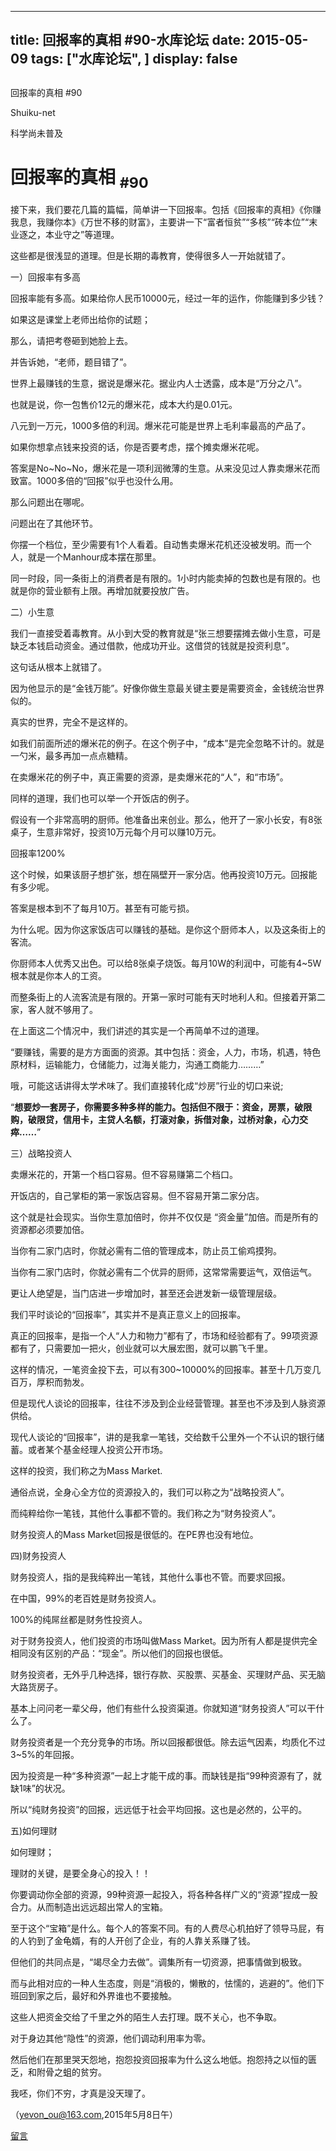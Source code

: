 
---
title:  回报率的真相 #90-水库论坛
date: 2015-05-09
tags: ["水库论坛", ]
display: false
---


## 



回报率的真相 #90




Shuiku-net




科学尚未普及


# 回报率的真相 <sub>#90</sub>

 

接下来，我们要花几篇的篇幅，简单讲一下回报率。包括《回报率的真相》《你赚我息，我赚你本》《万世不移的财富》，主要讲一下“富者恒贫”“多核”“砖本位”“末业逐之，本业守之”等道理。

 

这些都是很浅显的道理。但是长期的毒教育，使得很多人一开始就错了。

 

 

一）回报率有多高

 

回报率能有多高。如果给你人民币10000元，经过一年的运作，你能赚到多少钱？

如果这是课堂上老师出给你的试题；

那么，请把考卷砸到她脸上去。

并告诉她，“老师，题目错了”。

 

世界上最赚钱的生意，据说是爆米花。据业内人士透露，成本是“万分之八”。

也就是说，你一包售价12元的爆米花，成本大约是0.01元。

 

八元到一万元，1000多倍的利润。爆米花可能是世界上毛利率最高的产品了。

如果你想拿点钱来投资的话，你是否要考虑，摆个摊卖爆米花呢。

 

答案是No~No~No，爆米花是一项利润微薄的生意。从来没见过人靠卖爆米花而致富。1000多倍的“回报”似乎也没什么用。

 

那么问题出在哪呢。

问题出在了其他环节。

你摆一个档位，至少需要有1个人看着。自动售卖爆米花机还没被发明。而一个人，就是一个Manhour成本摆在那里。

同一时段，同一条街上的消费者是有限的。1小时内能卖掉的包数也是有限的。也就是你的营业额有上限。再增加就要投放广告。

 

 

 

二）小生意

 

我们一直接受着毒教育。从小到大受的教育就是“张三想要摆摊去做小生意，可是缺乏本钱启动资金。通过借款，他成功开业。这借贷的钱就是投资利息”。

 

这句话从根本上就错了。

因为他显示的是“金钱万能”。好像你做生意最关键主要是需要资金，金钱统治世界似的。

真实的世界，完全不是这样的。

 

如我们前面所述的爆米花的例子。在这个例子中，“成本”是完全忽略不计的。就是一勺米，最多再加一点点糖精。

在卖爆米花的例子中，真正需要的资源，是卖爆米花的“人”，和“市场”。

 

 

同样的道理，我们也可以举一个开饭店的例子。

假设有一个非常高明的厨师。他准备出来创业。那么，他开了一家小长安，有8张桌子，生意非常好，投资10万元每个月可以赚10万元。

回报率1200%

 

这个时候，如果该厨子想扩张，想在隔壁开一家分店。他再投资10万元。回报能有多少呢。

答案是根本到不了每月10万。甚至有可能亏损。

 

为什么呢。因为你这家饭店可以赚钱的基础。是你这个厨师本人，以及这条街上的客流。

你厨师本人优秀又出色。可以给8张桌子烧饭。每月10W的利润中，可能有4~5W根本就是你本人的工资。

而整条街上的人流客流是有限的。开第一家时可能有天时地利人和。但接着开第二家，客人就不够用了。

 

 

在上面这二个情况中，我们讲述的其实是一个再简单不过的道理。

“要赚钱，需要的是方方面面的资源。其中包括：资金，人力，市场，机遇，特色原材料，运输能力，仓储能力，过海关能力，沟通工商能力………”

 

 

哦，可能这话讲得太学术味了。我们直接转化成“炒房”行业的切口来说;

“**想要炒一套房子，你需要多种多样的能力。包括但不限于：资金，房票，破限购，破限贷，信用卡，主贷人名额，打滚对象，拆借对象，过桥对象，心力交瘁……**”

 

 

 

三）战略投资人

 

卖爆米花的，开第一个档口容易。但不容易赚第二个档口。

开饭店的，自己掌柜的第一家饭店容易。但不容易开第二家分店。

 

这个就是社会现实。当你生意加倍时，你并不仅仅是 “资金量”加倍。而是所有的资源都必须要加倍。

当你有二家门店时，你就必需有二倍的管理成本，防止员工偷鸡摸狗。

当你有二家门店时，你就必需有二个优异的厨师，这常常需要运气，双倍运气。

更让人绝望是，当门店进一步增加时，甚至还会迸发新一级管理层级。

 

 

我们平时谈论的“回报率”，其实并不是真正意义上的回报率。

真正的回报率，是指一个人“人力和物力”都有了，市场和经验都有了。99项资源都有了，只需要加一把火，创业就可以大展宏图，就可以鹏飞千里。

这样的情况，一笔资金投下去，可以有300~10000%的回报率。甚至十几万变几百万，厚积而勃发。

 

 

但是现代人谈论的回报率，往往不涉及到企业经营管理。甚至也不涉及到人脉资源供给。

现代人谈论的“回报率”，讲的是我拿一笔钱，交给数千公里外一个不认识的银行储蓄。或者某个基金经理人投资公开市场。

这样的投资，我们称之为Mass Market.

 

 

通俗点说，全身心全方位的资源投入的，我们可以称之为“战略投资人”。

而纯粹给你一笔钱，其他什么事都不管的。我们称之为“财务投资人”。

财务投资人的Mass Market回报是很低的。在PE界也没有地位。

 

 

四)财务投资人

 

财务投资人，指的是我纯粹出一笔钱，其他什么事也不管。而要求回报。

在中国，99%的老百姓是财务投资人。

100%的纯屌丝都是财务性投资人。

 

对于财务投资人，他们投资的市场叫做Mass Market。因为所有人都是提供完全相同没有区别的产品：“现金”。所以他们的回报也很低。

 

 

财务投资者，无外乎几种选择，银行存款、买股票、买基金、买理财产品、买无脑大路货房子。

基本上问问老一辈父母，他们有些什么投资渠道。你就知道“财务投资人”可以干什么了。

财务投资者是一个充分竞争的市场。所以回报都很低。除去运气因素，均质化不过3~5%的年回报。

 

 

因为投资是一种“多种资源”一起上才能干成的事。而缺钱是指“99种资源有了，就缺1味”的状况。

所以“纯财务投资”的回报，远远低于社会平均回报。这也是必然的，公平的。

 

 

 

 

五)如何理财

 

如何理财；

 

理财的关键，是要全身心的投入！！

你要调动你全部的资源，99种资源一起投入，将各种各样广义的“资源”捏成一股合力。从而制造出远远超出常人的宝箱。

 

至于这个“宝箱”是什么。每个人的答案不同。有的人费尽心机拍好了领导马屁，有的人钓到了金龟婿，有的人开创了企业，有的人靠关系赚了钱。

但他们的共同点是，“竭尽全力去做”。调集所有一切资源，把事情做到极致。

 

 

而与此相对应的一种人生态度，则是“消极的，懒散的，怯懦的，逃避的”。他们下班回到家之后，最好和外界谁也不要接触。

这些人把资金交给了千里之外的陌生人去打理。既不关心，也不争取。

对于身边其他“隐性”的资源，他们调动利用率为零。

 

然后他们在那里哭天怨地，抱怨投资回报率为什么这么地低。抱怨持之以恒的匮乏，和附骨之蛆的贫穷。

 

我呸，你们不穷，才真是没天理了。

 

 

（yevon_ou@163.com,2015年5月8日午）

 

 











[留言](javascript:;)


